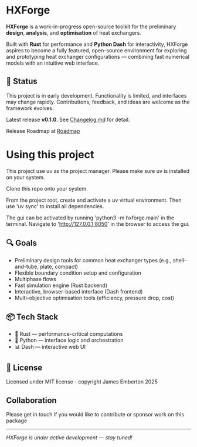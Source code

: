 # HXForge

**HXForge** is a work-in-progress open-source toolkit for the preliminary **design**, **analysis**, and **optimisation** of heat exchangers.

Built with **Rust** for performance and **Python Dash** for interactivity, HXForge aspires to become a fully featured, open-source environment for exploring and prototyping heat exchanger configurations — combining fast numerical models with an intuitive web interface.

## 🚧 Status

This project is in early development. Functionality is limited, and interfaces may change rapidly. Contributions, feedback, and ideas are welcome as the framework evolves.


Latest release **v0.1.0**. See [Changelog.md](./Changelog.md) for detail.

Release Roadmap at [Roadmap](./Roadmap.md)

# Using this project

This project use uv as the project manager. Please make sure uv is installed on your system.

Clone this repo onto your system.

From the project root, create and activate a uv virtual environment. Then use 'uv sync' to install all dependencies.

The gui can be activated by running 'python3 -m hxforge.main' in the terminal. Navigate to 'http://127.0.0.1:8050' in the browser to access the gui.

## 🔍 Goals

- Preliminary design tools for common heat exchanger types (e.g., shell-and-tube, plate, compact)
- Flexible boundary condition setup and configuration
- Multiphase flows
- Fast simulation engine (Rust backend)
- Interactive, browser-based interface (Dash frontend)
- Multi-objective optimisation tools (efficiency, pressure drop, cost)

## 📦 Tech Stack

- 🦀 Rust — performance-critical computations
- 🐍 Python — interface logic and orchestration
- 📊 Dash — interactive web UI

## 📌 License

Licensed under MIT license - copyright James Emberton 2025

## Collaboration

Please get in touch if you would like to contribute or sponsor work on this package

---

*HXForge is under active development — stay tuned!*
